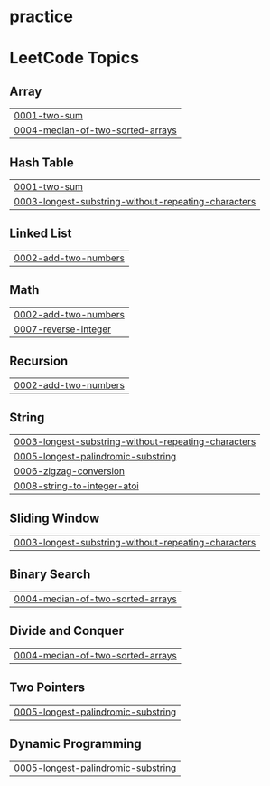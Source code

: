 # practice
<!---LeetCode Topics Start-->
# LeetCode Topics
## Array
|  |
| ------- |
| [0001-two-sum](https://github.com/aishuJL/practice/tree/master/0001-two-sum) |
| [0004-median-of-two-sorted-arrays](https://github.com/aishuJL/practice/tree/master/0004-median-of-two-sorted-arrays) |
## Hash Table
|  |
| ------- |
| [0001-two-sum](https://github.com/aishuJL/practice/tree/master/0001-two-sum) |
| [0003-longest-substring-without-repeating-characters](https://github.com/aishuJL/practice/tree/master/0003-longest-substring-without-repeating-characters) |
## Linked List
|  |
| ------- |
| [0002-add-two-numbers](https://github.com/aishuJL/practice/tree/master/0002-add-two-numbers) |
## Math
|  |
| ------- |
| [0002-add-two-numbers](https://github.com/aishuJL/practice/tree/master/0002-add-two-numbers) |
| [0007-reverse-integer](https://github.com/aishuJL/practice/tree/master/0007-reverse-integer) |
## Recursion
|  |
| ------- |
| [0002-add-two-numbers](https://github.com/aishuJL/practice/tree/master/0002-add-two-numbers) |
## String
|  |
| ------- |
| [0003-longest-substring-without-repeating-characters](https://github.com/aishuJL/practice/tree/master/0003-longest-substring-without-repeating-characters) |
| [0005-longest-palindromic-substring](https://github.com/aishuJL/practice/tree/master/0005-longest-palindromic-substring) |
| [0006-zigzag-conversion](https://github.com/aishuJL/practice/tree/master/0006-zigzag-conversion) |
| [0008-string-to-integer-atoi](https://github.com/aishuJL/practice/tree/master/0008-string-to-integer-atoi) |
## Sliding Window
|  |
| ------- |
| [0003-longest-substring-without-repeating-characters](https://github.com/aishuJL/practice/tree/master/0003-longest-substring-without-repeating-characters) |
## Binary Search
|  |
| ------- |
| [0004-median-of-two-sorted-arrays](https://github.com/aishuJL/practice/tree/master/0004-median-of-two-sorted-arrays) |
## Divide and Conquer
|  |
| ------- |
| [0004-median-of-two-sorted-arrays](https://github.com/aishuJL/practice/tree/master/0004-median-of-two-sorted-arrays) |
## Two Pointers
|  |
| ------- |
| [0005-longest-palindromic-substring](https://github.com/aishuJL/practice/tree/master/0005-longest-palindromic-substring) |
## Dynamic Programming
|  |
| ------- |
| [0005-longest-palindromic-substring](https://github.com/aishuJL/practice/tree/master/0005-longest-palindromic-substring) |
<!---LeetCode Topics End-->